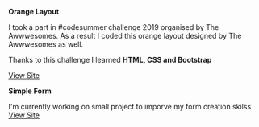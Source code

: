 **Orange Layout**

I took a part in #codesummer challenge 2019 organised by The Awwwesomes.
As a result I coded this orange layout designed by The Awwwesomes as well. 

Thanks to this challenge I learned **HTML, CSS and Bootstrap**

[View Site](https://boxi01.github.io/orange-layout/)

**Simple Form**

I'm currently working on small project to imporve my form creation skilss
[View Site](https://boxi01.github.io/simple-form/)
